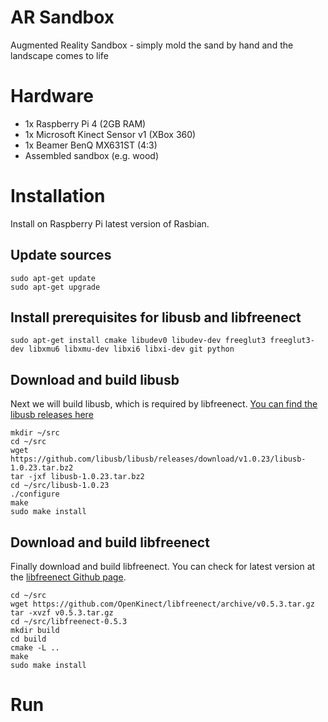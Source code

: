 AR Sandbox
===========
Augmented Reality Sandbox - simply mold the sand by hand and the landscape comes to life

# Hardware
- 1x Raspberry Pi 4 (2GB RAM)
- 1x Microsoft Kinect Sensor v1 (XBox 360)
- 1x Beamer BenQ MX631ST (4:3)
- Assembled sandbox (e.g. wood)

# Installation
Install on Raspberry Pi latest version of Rasbian.

## Update sources
```
sudo apt-get update
sudo apt-get upgrade
```

## Install prerequisites for libusb and libfreenect
```
sudo apt-get install cmake libudev0 libudev-dev freeglut3 freeglut3-dev libxmu6 libxmu-dev libxi6 libxi-dev git python
```

## Download and build libusb
Next we will build libusb, which is required by libfreenect. [You can find the libusb releases here](https://github.com/libusb/libusb/releases)
```
mkdir ~/src
cd ~/src
wget https://github.com/libusb/libusb/releases/download/v1.0.23/libusb-1.0.23.tar.bz2
tar -jxf libusb-1.0.23.tar.bz2
cd ~/src/libusb-1.0.23
./configure
make
sudo make install
```
## Download and build libfreenect
Finally download and build libfreenect. You can check for latest version at the [libfreenect Github page](https://github.com/OpenKinect/libfreenect/releases).

```
cd ~/src
wget https://github.com/OpenKinect/libfreenect/archive/v0.5.3.tar.gz
tar -xvzf v0.5.3.tar.gz
cd ~/src/libfreenect-0.5.3
mkdir build
cd build
cmake -L ..
make
sudo make install
```

# Run
